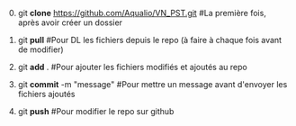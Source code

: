 0. git **clone** https://github.com/Aqualio/VN_PST.git #La première fois, après avoir créer un dossier

1. git **pull**                                        #Pour DL les fichiers depuis le repo (à faire à chaque fois avant de modifier)

2. git **add** .                                       #Pour ajouter les fichiers modifiés et ajoutés au repo

3. git **commit** -m "message"                         #Pour mettre un message avant d'envoyer les fichiers ajoutés

4. git **push**                                        #Pour modifier le repo sur github
